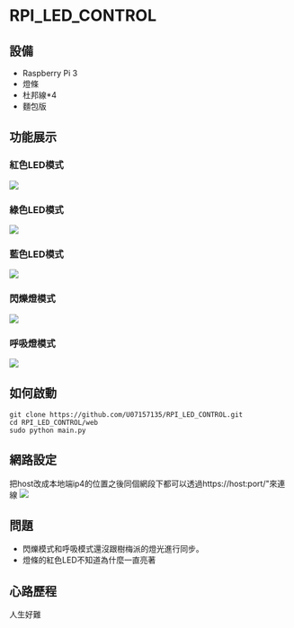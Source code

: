 # RPI_LED_CONTROL

## 設備
* Raspberry Pi 3
* 燈條
* 杜邦線*4
* 麵包版

## 功能展示
### 紅色LED模式
![](https://github.com/U07157135/RPI_LED_CONTROL/blob/main/img/r.gif?raw=true)
### 綠色LED模式
![](https://github.com/U07157135/RPI_LED_CONTROL/blob/main/img/g.gif?raw=true)
### 藍色LED模式
![](https://github.com/U07157135/RPI_LED_CONTROL/blob/main/img/b.gif?raw=true)
### 閃爍燈模式
![](https://github.com/U07157135/RPI_LED_CONTROL/blob/main/img/shining.gif?raw=true)
### 呼吸燈模式
![](https://github.com/U07157135/RPI_LED_CONTROL/blob/main/img/breath.gif?raw=true)
## 如何啟動
```
git clone https://github.com/U07157135/RPI_LED_CONTROL.git
cd RPI_LED_CONTROL/web
sudo python main.py
```
## 網路設定
把host改成本地端ip4的位置之後同個網段下都可以透過https://host:port/\"來連線
![](https://i.imgur.com/OgmW9ec.png)


## 問題
* 閃爍模式和呼吸模式還沒跟樹梅派的燈光進行同步。
* 燈條的紅色LED不知道為什麼一直亮著

## 心路歷程

人生好難